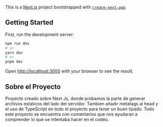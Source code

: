 This is a [Next.js](https://nextjs.org/) project bootstrapped with [`create-next-app`](https://github.com/vercel/next.js/tree/canary/packages/create-next-app).

## Getting Started

First, run the development server:

```bash
npm run dev
# or
yarn dev
# or
pnpm dev
```

Open [http://localhost:3000](http://localhost:3000) with your browser to see the result.

## Sobre el Proyecto

Proyecto creado sobre Next Js, donde probamos la parte de generar archivos estaticos del lado del servidor.
Tambien añadir metatags al head y el uso de TypeScript en todo el proyecto para tener un buen tipado.
Todo este proyecto se encuentra con comentarios que nos ayudaran a comprender lo que se intentaba hacer en el codeo.